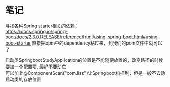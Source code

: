 # 笔记

寻找各种Spring starter相关的依赖：  
https://docs.spring.io/spring-boot/docs/2.3.0.RELEASE/reference/html/using-spring-boot.html#using-boot-starter
直接把opm中的dependency粘过来，到我们的pom文件中就可以了  

启动类SpringbootStudyApplication的位置是不能随便放置的，改变路径的时候要加一个配置项, 最好不要动它  
可以加上@ComponentScan("com.lisz")让Springboot扫描到，但是一般不去动启动类的存放位置